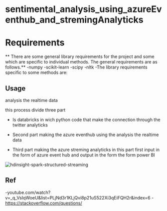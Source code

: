 # sentimental_analysis_using_azureEventhub_and_stremingAnalyticks

# Requirements
** There are some general library requirements for the project and some which are specific to individual methods. The general requirements are as follows.**
-numpy
-scikit-learn
-scipy
-nltk
-The library requirements specific to some methods are:


## Usage

analysis the realtime data

this process divide three part   

- Is databricks in wich python code that make the connection through the twitter analyticks

- Second part making the azure eventhub using the analysis the realtime data

- Third part making the azure streming analyticks  in this part first input in the form of azure event hub and output in the form the form power BI







![hdinsight-spark-structured-streaming](https://user-images.githubusercontent.com/45007910/117092288-7b879d80-ad7b-11eb-861f-c6a0c4c83dc4.png)


## Ref
 -youtube.com/watch?v=_q_VsIqWoeU&list=PLjNd3r1KLjQvi8p21uS522Xi3qEiFQH2r&index=6
-https://stackoverflow.com/questions/
